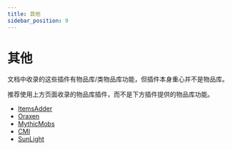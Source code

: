```yaml
---
title: 其他
sidebar_position: 9
---
```


# 其他

文档中收录的这些插件有物品库/类物品库功能，但插件本身重心并不是物品库。

推荐使用上方页面收录的物品库插件，而不是下方插件提供的物品库功能。

- [ItemsAdder](../../../maintenance/resourcepack/plugins/framework.md)
- [Oraxen](../../../maintenance/resourcepack/plugins/framework.md)
- [MythicMobs](../../other/MythicMobs.md)
- [CMI](../BasicPlugins/CMI/CMI.md)
- [SunLight](../BasicPlugins/SunLight/SunLight.md)
